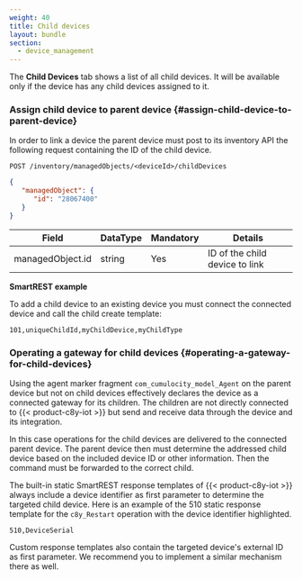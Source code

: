 ```yaml
---
weight: 40
title: Child devices
layout: bundle
section: 
  - device_management
---
```


The **Child Devices** tab shows a list of all child devices. It will be available only if the device has any child devices assigned to it.

### Assign child device to parent device {#assign-child-device-to-parent-device}

In order to link a device the parent device must post to its inventory API the following request containing the ID of the child device.

```http
POST /inventory/managedObjects/<deviceId>/childDevices
```
```json
{
   "managedObject": {
      "id": "28067400"
   }
}
```

|Field|DataType|Mandatory|Details|
|----|----|----|----|
|managedObject.id|string|Yes|ID of the child device to link|


**SmartREST example**

To add a child device to an existing device you must connect the connected device and call the child create template:

`101,uniqueChildId,myChildDevice,myChildType`

### Operating a gateway for child devices {#operating-a-gateway-for-child-devices}
Using the agent marker fragment ```com_cumulocity_model_Agent``` on the parent device but not on child devices effectively declares the device as a connected gateway for its children. The children are not directly connected to {{< product-c8y-iot >}} but send and receive data through the device and its integration.

In this case operations for the child devices are delivered to the connected parent device. The parent device then must determine the addressed child device based on the included device ID or other information. Then the command must be forwarded to the correct child.

The built-in static SmartREST response templates of {{< product-c8y-iot >}} always include a device identifier as first parameter to determine the targeted child device. Here is an example of the 510 static response template for the ```c8y_Restart``` operation with the device identifier highlighted.

`510,DeviceSerial`

Custom response templates also contain the targeted device's external ID as first parameter. We recommend you to implement a similar mechanism there as well.
